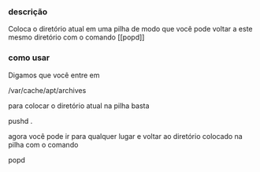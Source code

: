 ### descrição
Coloca o diretório atual em uma pilha de modo que você pode voltar a este
mesmo diretório com o comando [[popd]]
### como usar
Digamos que você entre em

/var/cache/apt/archives

para colocar o diretório atual na pilha basta

pushd .

agora você pode ir para qualquer lugar e voltar ao
diretório colocado na pilha com o comando

popd

